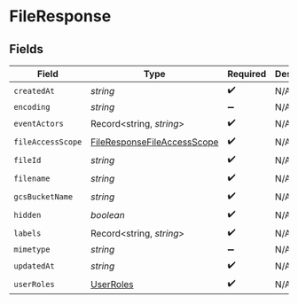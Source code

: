 # FileResponse


## Fields

| Field                                                                             | Type                                                                              | Required                                                                          | Description                                                                       |
| --------------------------------------------------------------------------------- | --------------------------------------------------------------------------------- | --------------------------------------------------------------------------------- | --------------------------------------------------------------------------------- |
| `createdAt`                                                                       | *string*                                                                          | :heavy_check_mark:                                                                | N/A                                                                               |
| `encoding`                                                                        | *string*                                                                          | :heavy_minus_sign:                                                                | N/A                                                                               |
| `eventActors`                                                                     | Record<string, *string*>                                                          | :heavy_check_mark:                                                                | N/A                                                                               |
| `fileAccessScope`                                                                 | [FileResponseFileAccessScope](../../models/shared/fileresponsefileaccessscope.md) | :heavy_check_mark:                                                                | N/A                                                                               |
| `fileId`                                                                          | *string*                                                                          | :heavy_check_mark:                                                                | N/A                                                                               |
| `filename`                                                                        | *string*                                                                          | :heavy_check_mark:                                                                | N/A                                                                               |
| `gcsBucketName`                                                                   | *string*                                                                          | :heavy_check_mark:                                                                | N/A                                                                               |
| `hidden`                                                                          | *boolean*                                                                         | :heavy_check_mark:                                                                | N/A                                                                               |
| `labels`                                                                          | Record<string, *string*>                                                          | :heavy_check_mark:                                                                | N/A                                                                               |
| `mimetype`                                                                        | *string*                                                                          | :heavy_minus_sign:                                                                | N/A                                                                               |
| `updatedAt`                                                                       | *string*                                                                          | :heavy_check_mark:                                                                | N/A                                                                               |
| `userRoles`                                                                       | [UserRoles](../../models/shared/userroles.md)                                     | :heavy_check_mark:                                                                | N/A                                                                               |